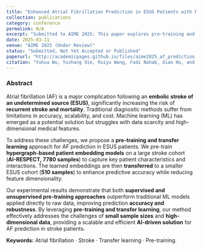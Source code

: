 ```yaml
---
title: "Enhanced Atrial Fibrillation Prediction in ESUS Patients with Pre-training and Transfer Learning"
collection: publications
category: conference
permalink: N/A
excerpt: "Submitted to AIME 2025: This paper explores pre-training and transfer learning approaches to enhance atrial fibrillation (AF) prediction in ESUS patients."
date: 2025-03-11
venue: "AIME 2025 (Under Review)"
status: "Submitted, Not Yet Accepted or Published"
paperurl: "http://academicpages.github.io/files/aime2025_af_prediction.pdf"
citation: "Yuhua Wu, Yuzhang Xie, Ruiyu Wang, Fadi Nahab, Xiao Hu, and Carl Yang. (2025). 'Enhanced Atrial Fibrillation Prediction in ESUS Patients with Pre-training and Transfer Learning.' <i>Submitted to AIME 2025</i>."
---
```


### Abstract
Atrial fibrillation (AF) is a major complication following an **embolic stroke of an undetermined source (ESUS)**, significantly increasing the risk of **recurrent stroke and mortality**. Traditional diagnostic methods suffer from limitations in accuracy, scalability, and cost. Machine learning (ML) has emerged as a potential solution but struggles with data scarcity and high-dimensional medical features.

To address these challenges, we propose a **pre-training and transfer learning** approach for AF prediction in ESUS patients. We pre-train **hypergraph-based patient embedding models** on a large stroke cohort (**AI-RESPECT, 7780 samples**) to capture key patient characteristics and interactions. The learned embeddings are then **transferred** to a smaller ESUS cohort (**510 samples**) to enhance predictive accuracy while reducing feature dimensionality.

Our experimental results demonstrate that both **supervised and unsupervised pre-training approaches** outperform traditional ML models applied directly to raw data, improving prediction **accuracy and robustness**. By leveraging **pre-training and transfer learning**, our method effectively addresses the challenges of **small sample sizes** and **high-dimensional data**, providing a scalable and efficient **AI-driven solution** for AF prediction in stroke patients.

**Keywords:** Atrial fibrillation · Stroke · Transfer learning · Pre-training.

